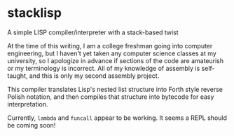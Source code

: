 # stacklisp
A simple LISP compiler/interpreter with a stack-based twist

At the time of this writing, I am a college freshman going into computer engineering, but I haven't yet taken any computer science classes at my university, so I apologize in advance if sections of the code are amateurish or my terminology is incorrect. All of my knowledge of assembly is self-taught, and this is only my second assembly project.

This compiler translates Lisp's nested list structure into Forth style reverse Polish notation, and then compiles that structure into bytecode for easy interpretation.

Currently, `lambda` and `funcall` appear to be working. It seems a REPL should be coming soon!
